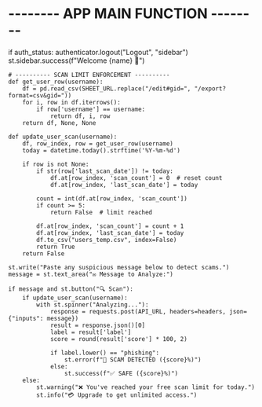 # -------- APP MAIN FUNCTION --------
if auth_status:
    authenticator.logout("Logout", "sidebar")
    st.sidebar.success(f"Welcome {name} 👋")

    # ---------- SCAN LIMIT ENFORCEMENT ----------
    def get_user_row(username):
        df = pd.read_csv(SHEET_URL.replace("/edit#gid=", "/export?format=csv&gid="))
        for i, row in df.iterrows():
            if row['username'] == username:
                return df, i, row
        return df, None, None

    def update_user_scan(username):
        df, row_index, row = get_user_row(username)
        today = datetime.today().strftime('%Y-%m-%d')

        if row is not None:
            if str(row['last_scan_date']) != today:
                df.at[row_index, 'scan_count'] = 0  # reset count
                df.at[row_index, 'last_scan_date'] = today

            count = int(df.at[row_index, 'scan_count'])
            if count >= 5:
                return False  # limit reached

            df.at[row_index, 'scan_count'] = count + 1
            df.at[row_index, 'last_scan_date'] = today
            df.to_csv("users_temp.csv", index=False)
            return True
        return False

    st.write("Paste any suspicious message below to detect scams.")
    message = st.text_area("✉️ Message to Analyze:")

    if message and st.button("🔍 Scan"):
        if update_user_scan(username):
            with st.spinner("Analyzing..."):
                response = requests.post(API_URL, headers=headers, json={"inputs": message})
                result = response.json()[0]
                label = result['label']
                score = round(result['score'] * 100, 2)

                if label.lower() == "phishing":
                    st.error(f"🚨 SCAM DETECTED ({score}%)")
                else:
                    st.success(f"✅ SAFE ({score}%)")
        else:
            st.warning("❌ You've reached your free scan limit for today.")
            st.info("💳 Upgrade to get unlimited access.")
